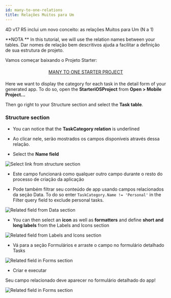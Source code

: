 ```yaml
---
id: many-to-one-relations
title: Relações Muitos para Um
---
```


4D v17 R5 inclui um novo conceito: as relações Muitos para Um (N a 1)<div class = "tips">
**NOTA **
In this tutorial, we will use the relation names between your tables. Dar nomes de relação bem descritivos ajuda a facilitar a definição de sua estrutura de projeto.</div>

Vamos começar baixando o Projeto Starter:

<div style="text-align: center; margin-top: 20px; margin-bottom: 20px">
  <p spaces-before="0">
    <a class="button"
href="https://github.com/4d-for-ios/tutorial-ManyToOneRelations/releases/latest/download/tutorial-ManyToOneRelations.zip">MANY TO ONE STARTER PROJECT</a>
  </p>
</div>

Here we want to display the category for each task in the detail form of your generated app. To do so, open the **StarteriOSProject** from **Open > Mobile Project...**

Then go right to your Structure section and select the **Task table**.

### Structure section

* You can notice that the **TaskCategory relation** is underlined

* Ao clicar nele, serão mostrados os campos disponíveis através dessa relação.

* Select the **Name field**

![Select link from structure section](assets/en/relations/select-link-from-structure.png)

* Este campo funcionará como qualquer outro campo durante o resto do processo de criação da aplicação

* Pode também filtrar seu conteúdo de app usando campos relacionados da seção Data. To do so enter `TaskCategory.Name != 'Personal'` in the Filter query field to exclude personal tasks.

 ![Related field from Data section](assets/en/relations/Related-field-from-Data-section.png)

* You can then select an **icon** as well as **formatters** and define **short and long labels** from the Labels and Icons section

![Related field from Labels and Icons section](assets/en/relations/related-field-from-labels-icons.png)

* Vá para a seção Formulários e arraste o campo no formulário detalhado Tasks

![Related field in Forms section](assets/en/relations/related-field-forms.png)

* Criar e executar

Seu campo relacionado deve aparecer no formulário detalhado do app!

![Related field in Forms section](assets/en/relations/final-result-n-to-one-relations.png)


